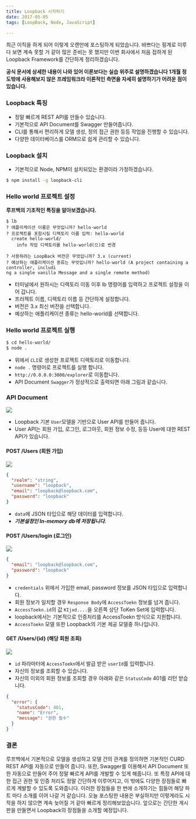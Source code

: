 ```yaml
---
title: Loopback 시작하기
date: 2017-05-05
tags: [LoopBack, Node, JavaScript]

---
```

최근 이직을 하게 되어 이렇게 오랜만에 포스팅하게 되었습니다. 바쁘다는 핑계로 미루다 보면 계속 못할 거 같아 많은 준비는 못 했지만 이번 회사에서 처음 접하게 된 Loopback Framework를 간단하게 정리하겠습니다.


**공식 문서에 상세한 내용이 나와 있어 이론보다는 실습 위주로 설명하겠습니다 1개월 정도밖에 사용해보지 않은 프레임워크라 이론적인 측면을 자세히 설명하기가 어려운 점이 있습니다.**

### Loopback 특징

* 정말 빠르게 REST API를 만들수 있습니다.
* 기본적으로 API Document를 Swagger 만들어줍니다.
* CLI를 통해서 편리하게 모델 생성, 정의 접근 권한 등등 작업을 진행할 수 있습니다.
* 다양한 데이터베이스를 ORM으로 쉽게 관리할 수 있습니다.

### Loopback 설치
* 기본적으로 Node, NPM이 설치되있는 환경이라 가정하겠습니다.

```bash
$ npm install -g loopback-cli
```

### Hello world 프로젝트 설정
**루프백의 기초적인 특징을 알아보겠습니다.**
```
$ lb
? 애플리케이션 이름은 무엇입니까? hello-world
? 프로젝트를 포함시킬 디렉토리 이름 입력: hello-world
  create hello-world/
    info 작업 디렉토리를 hello-world(으)로 번경

? 사용하려는 LoopBack 버전은 무엇입니까? 3.x (current)
? 예상하는 애플리케이션 종류는 무엇입니까? hello-world (A project containing a controller, includi
ng a single vanilla Message and a single remote method)
```
* 터미널에서 원하시는 디렉토리 이동 이후 lb 명령어를 입력하고 프로젝트 설정을 이어 갑니다.
* 프러젝트 이름, 디렉토리 이름 등 간단하게 설정합니다.
* 버전은 3.x 최신 버전을 선택합니다.
* 예상하는 애플리케이션 종류는  hello-world를 선택합니다.

### Hello world 프로젝트 실행
```bash
$ cd hello-world/
$ node .
```
* 위에서 `CLI`로 생성한 프로젝트 디렉토리로 이동합니다.
* `node .` 명령어로 프로젝트를 실행 합니다.
* `http://0.0.0.0:3000/explorer`로 이동합니다.
* API Document `Swagger`가 정상적으로 출력되면 아래 그림과 같습니다.

### API Document
![](http://i.imgur.com/D9cINil.png)

* Loopback 기본 `User`모델을 기반으로 User API를 만들어 줍니다.
* User API는 회원 가입, 로그인, 로그아웃, 회원 정보 수정, 등등 User에 대한 REST API가 있습니다.

#### POST /Users (회원 가입)

![](http://i.imgur.com/ako0hjq.png)
```json
{
  "realm": "string",
  "username": "loopback",
  "email": "loopback@loopback.com",
  "password": "loopback"
}
```

* `data`에 JSON 타입으로 해당 데이터를 입력합니다.
* ***기본설정인 In-memory db에 저장됩니다.***

#### POST /Users/login (로그인)

![](http://i.imgur.com/0W8k2M9.png)

```json
{
  "email": "loopback@loopback.com",
  "password": "loopback"
}
```


* `credentials` 위에서 가입한 email, password 정보를 JSON 타입으로 입력합니다.
* 회원 정보가 일치할 경우 `Response Body`에 `AccessToekn` 정보를 넘겨 줍니다.
* `AccessToekn.id`의 값 `KIjxd....`을 오른쪽 상단 ToKen Set에 입력합니다.
* loopback에서는 기본적으로 인증처리를 AccessToekn 방식으로 지원합니다.
* `AccessToekn` 모델 또한 Loopback의 기본 제공 모델중 하나입니다.

#### GET /Users/{id} (해당 회원 조회)

![](http://i.imgur.com/gWBT25M.png)

* `id` 파라마터에 `AccessToekn`에서 발급 받은 `userId`를 입력합니다.
* 자신의 정보를 조회할 수 있습니다.
* 자신의 이외의 회원 정보를 조회할 경우 아래와 같은 `StatusCode` 401를 리턴 받습니다.

```json
{
  "error": {
    "statusCode": 401,
    "name": "Error",
    "message": "권한 필수"
  }
}
```

### 결론
루프백에서 기본적으로 모델을 생성하고 모델 간의 관계를 정의하면 기본적인 CURD REST API를 자동으로 만들어 줍니다. 또한, Swagger를 이용해서 API Document 또한 자동으로 만들어 주어 정말 빠르게 API를 개발할 수 있게 해줍니다. 또 특정 API에 대한 접근 권한 및 인증 처리도 정말 간단하게 이루어지고, 이 밖에도 다양한 장점들로 빠르게 계발할 수 있도록 도와줍니다. 이러한 장점들을 한 번에 소개하기는 힘들어 해당 파트 마다 소개를 이어 나갈 거 같습니다. 오늘 포스팅한 내용은 부실하지만 이렇게라도 시작을 하지 않으면 계속 늦어질 거 같아 빠르게 정리해보았습니다. 앞으로는 간단한 게시판을 만들면서 Loopback의 장점들을 소개할 예정입니다.

